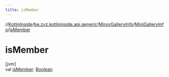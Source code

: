 ```yaml
---
title: isMember
---
```

//[KotlinInside](../../../../index.html)/[be.zvz.kotlininside.api.generic](../../index.html)/[MinorGalleryInfo](../index.html)/[MiniGalleryInfo](index.html)/[isMember](is-member.html)



# isMember



[jvm]\
val [isMember](is-member.html): [Boolean](https://kotlinlang.org/api/latest/jvm/stdlib/kotlin/-boolean/index.html)




